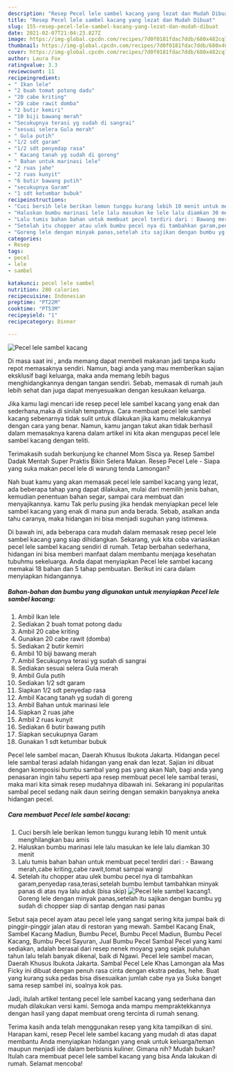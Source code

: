 ```yaml
---
description: "Resep Pecel lele sambel kacang yang lezat dan Mudah Dibuat"
title: "Resep Pecel lele sambel kacang yang lezat dan Mudah Dibuat"
slug: 155-resep-pecel-lele-sambel-kacang-yang-lezat-dan-mudah-dibuat
date: 2021-02-07T21:04:23.827Z
image: https://img-global.cpcdn.com/recipes/7d0f0181fdac7ddb/680x482cq70/pecel-lele-sambel-kacang-foto-resep-utama.jpg
thumbnail: https://img-global.cpcdn.com/recipes/7d0f0181fdac7ddb/680x482cq70/pecel-lele-sambel-kacang-foto-resep-utama.jpg
cover: https://img-global.cpcdn.com/recipes/7d0f0181fdac7ddb/680x482cq70/pecel-lele-sambel-kacang-foto-resep-utama.jpg
author: Laura Fox
ratingvalue: 3.3
reviewcount: 11
recipeingredient:
- " Ikan lele"
- "2 buah tomat potong dadu"
- "20 cabe kriting"
- "20 cabe rawit domba"
- "2 butir kemiri"
- "10 biji bawang merah"
- "Secukupnya terasi yg sudah di sangrai"
- "sesuai selera Gula merah"
- " Gula putih"
- "1/2 sdt garam"
- "1/2 sdt penyedap rasa"
- " Kacang tanah yg sudah di goreng"
- " Bahan untuk marinasi lele"
- "2 ruas jahe"
- "2 ruas kunyit"
- "6 butir bawang putih"
- "secukupnya Garam"
- "1 sdt ketumbar bubuk"
recipeinstructions:
- "Cuci bersih lele berikan lemon tunggu kurang lebih 10 menit untuk menghilangkan bau amis"
- "Haluskan bumbu marinasi lele lalu masukan ke lele lalu diamkan 30 menit"
- "Lalu tumis bahan bahan untuk membuat pecel terdiri dari : Bawang merah,cabe kriting,cabe rawit,tomat sampai wangi"
- "Setelah itu chopper atau ulek bumbu pecel nya di tambahkan garam,penyedap rasa,terasi,setelah bumbu lembut tambahkan minyak panas di atas nya lalu aduk (bisa skip)"
- "Goreng lele dengan minyak panas,setelah itu sajikan dengan bumbu yg sudah di chopper siap di santap dengan nasi panas"
categories:
- Resep
tags:
- pecel
- lele
- sambel

katakunci: pecel lele sambel 
nutrition: 280 calories
recipecuisine: Indonesian
preptime: "PT22M"
cooktime: "PT53M"
recipeyield: "1"
recipecategory: Dinner

---
```



![Pecel lele sambel kacang](https://img-global.cpcdn.com/recipes/7d0f0181fdac7ddb/680x482cq70/pecel-lele-sambel-kacang-foto-resep-utama.jpg)

Di masa  saat ini , anda memang dapat membeli makanan jadi tanpa kudu repot memasaknya sendiri. Namun, bagi anda yang mau memberikan sajian eksklusif bagi keluarga, maka anda memang lebih bagus menghidangkannya dengan tangan sendiri. Sebab, memasak di rumah jauh lebih sehat dan juga dapat menyesuaikan dengan kesukaan keluarga.

Jika kamu lagi mencari ide resep pecel lele sambel kacang yang enak dan sederhana,maka di sinilah tempatnya. Cara membuat pecel lele sambel kacang  sebenarnya tidak sulit untuk dilakukan jika kamu melakukannya dengan cara yang benar. Namun, kamu jangan takut akan tidak berhasil dalam memasaknya 
karena dalam artikel ini kita akan mengupas pecel lele sambel kacang dengan teliti.  

Terimakasih sudah berkunjung ke channel Mom Sisca ya. Resep Sambel Dadak Mentah Super Praktis Bikin Selera Makan. Resep Pecel Lele - Siapa yang suka makan pecel lele di warung tenda Lamongan?

Nah buat kamu yang akan memasak pecel lele sambel kacang yang lezat, ada beberapa tahap yang dapat dilakukan, mulai dari memilih jenis bahan, kemudian penentuan bahan segar, sampai cara membuat dan menyajikannya. kamu Tak perlu pusing jika hendak menyiapkan pecel lele sambel kacang yang enak di mana pun anda berada. Sebab, asalkan anda  tahu caranya, maka hidangan ini bisa menjadi suguhan yang istimewa.

Di bawah ini, ada beberapa cara mudah dalam memasak resep pecel lele sambel kacang yang siap dihidangkan. Sekarang, yuk kita coba variasikan pecel lele sambel kacang sendiri di rumah. Tetap berbahan sederhana, hidangan ini bisa memberi manfaat dalam membantu menjaga kesehatan tubuhmu sekeluarga. Anda dapat menyiapkan Pecel lele sambel kacang memakai 18 bahan dan 5 tahap pembuatan. Berikut ini cara dalam menyiapkan hidangannya.

<!--inarticleads1-->

##### Bahan-bahan dan bumbu yang digunakan untuk menyiapkan Pecel lele sambel kacang:

1. Ambil  Ikan lele
1. Sediakan 2 buah tomat potong dadu
1. Ambil 20 cabe kriting
1. Gunakan 20 cabe rawit (domba)
1. Sediakan 2 butir kemiri
1. Ambil 10 biji bawang merah
1. Ambil Secukupnya terasi yg sudah di sangrai
1. Sediakan sesuai selera Gula merah
1. Ambil  Gula putih
1. Sediakan 1/2 sdt garam
1. Siapkan 1/2 sdt penyedap rasa
1. Ambil  Kacang tanah yg sudah di goreng
1. Ambil  Bahan untuk marinasi lele
1. Siapkan 2 ruas jahe
1. Ambil 2 ruas kunyit
1. Sediakan 6 butir bawang putih
1. Siapkan secukupnya Garam
1. Gunakan 1 sdt ketumbar bubuk


Pecel lele sambel macan, Daerah Khusus Ibukota Jakarta. Hidangan pecel lele sambal terasi adalah hidangan yang enak dan lezat. Sajian ini dibuat dengan komposisi bumbu sambal yang pas yang akan Nah, bagi anda yang penasaran ingin tahu seperti apa resep membuat pecel lele sambal terasi, maka mari kita simak resep mudahnya dibawah ini. Sekarang ini popularitas sambal pecel sedang naik daun seiring dengan semakin banyaknya aneka hidangan pecel. 

<!--inarticleads2-->

##### Cara membuat Pecel lele sambel kacang:

1. Cuci bersih lele berikan lemon tunggu kurang lebih 10 menit untuk menghilangkan bau amis
1. Haluskan bumbu marinasi lele lalu masukan ke lele lalu diamkan 30 menit
1. Lalu tumis bahan bahan untuk membuat pecel terdiri dari : - Bawang merah,cabe kriting,cabe rawit,tomat sampai wangi
1. Setelah itu chopper atau ulek bumbu pecel nya di tambahkan garam,penyedap rasa,terasi,setelah bumbu lembut tambahkan minyak panas di atas nya lalu aduk (bisa skip)
<img src="//assets-global.cpcdn.com/assets/icons/button_play-2c75c40dde080a61004c1f40b05d8f140eaff45d7e9e6481dc71c63d2e7c4909.png" alt="Pecel lele sambel kacang">1. Goreng lele dengan minyak panas,setelah itu sajikan dengan bumbu yg sudah di chopper siap di santap dengan nasi panas


Sebut saja pecel ayam atau pecel lele yang sangat sering kita jumpai baik di pinggir-pinggir jalan atau di restoran yang mewah. Sambel Kacang Enak, Sambel Kacang Madiun, Bumbu Pecel, Bumbu Pecel Madiun, Bumbu Pecel Kacang, Bumbu Pecel Sayuran, Jual Bumbu Pecel Sambal Pecel yang kami sediakan, adalah berasal dari resep nenek moyang yang sejak puluhan tahun lalu telah banyak dikenal, baik di Ngawi. Pecel lele sambel macan, Daerah Khusus Ibukota Jakarta. Sambal Pecel Lele Khas Lamongan ala Mas Ficky ini dibuat dengan penuh rasa cinta dengan ekstra pedas, hehe. Buat yang kurang suka pedas bisa disesuaikan jumlah cabe nya ya Suka banget sama resep sambel ini, soalnya kok pas. 

Jadi, itulah artikel tentang  pecel lele sambel kacang  yang sederhana dan mudah dilakukan versi kami. Semoga anda mampu mempraktekkannya dengan hasil yang dapat membuat oreng tercinta di rumah senang. 

Terima kasih anda telah menggunakan resep yang kita tampilkan di sini. Harapan kami, resep  Pecel lele sambel kacang yang mudah di atas dapat membantu Anda menyiapkan hidangan yang enak untuk keluarga/teman maupun menjadi ide dalam berbisnis kuliner. Gimana nih? Mudah bukan? Itulah cara membuat pecel lele sambel kacang yang bisa Anda lakukan di rumah. Selamat mencoba!

